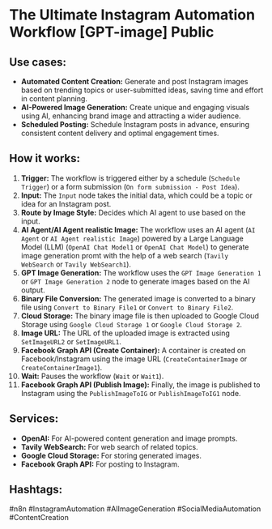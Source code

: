 # The Ultimate Instagram Automation Workflow [GPT-image] Public

## Use cases:

- **Automated Content Creation:** Generate and post Instagram images based on trending topics or user-submitted ideas, saving time and effort in content planning.
- **AI-Powered Image Generation:** Create unique and engaging visuals using AI, enhancing brand image and attracting a wider audience.
- **Scheduled Posting:** Schedule Instagram posts in advance, ensuring consistent content delivery and optimal engagement times.

## How it works:

1.  **Trigger:** The workflow is triggered either by a schedule (`Schedule Trigger`) or a form submission (`On form submission - Post Idea`).
2.  **Input:** The `Input` node takes the initial data, which could be a topic or idea for an Instagram post.
3.  **Route by Image Style:** Decides which AI agent to use based on the input.
4.  **AI Agent/AI Agent realistic Image:** The workflow uses an AI agent (`AI Agent` or `AI Agent realistic Image`) powered by a Large Language Model (LLM) (`OpenAI Chat Model1` or `OpenAI Chat Model`) to generate image generation promt with the help of a web search (`Tavily WebSearch` or `Tavily WebSearch1`).
5.  **GPT Image Generation:** The workflow uses the `GPT Image Generation 1` or `GPT Image Generation 2` node to generate images based on the AI output.
6.  **Binary File Conversion:** The generated image is converted to a binary file using `Convert to Binary File1` or `Convert to Binary File2`.
7.  **Cloud Storage:** The binary image file is then uploaded to Google Cloud Storage using `Google Cloud Storage 1` or `Google Cloud Storage 2`.
8.  **Image URL:** The URL of the uploaded image is extracted using `SetImageURL2` or `SetImageURL1`.
9.  **Facebook Graph API (Create Container):** A container is created on Facebook/Instagram using the image URL (`CreateContainerImage` or `CreateContainerImage1`).
10. **Wait:** Pauses the workflow (`Wait` or `Wait1`).
11. **Facebook Graph API (Publish Image):** Finally, the image is published to Instagram using the `PublishImageToIG` or `PublishImageToIG1` node.

## Services:

-   **OpenAI:** For AI-powered content generation and image prompts.
-   **Tavily WebSearch:** For web search of related topics.
-   **Google Cloud Storage:** For storing generated images.
-   **Facebook Graph API:** For posting to Instagram.

## Hashtags:

#n8n #InstagramAutomation #AIImageGeneration #SocialMediaAutomation #ContentCreation
